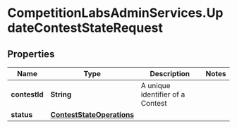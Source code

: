 # CompetitionLabsAdminServices.UpdateContestStateRequest

## Properties

Name | Type | Description | Notes
------------ | ------------- | ------------- | -------------
**contestId** | **String** | A unique identifier of a Contest | 
**status** | [**ContestStateOperations**](ContestStateOperations.md) |  | 


